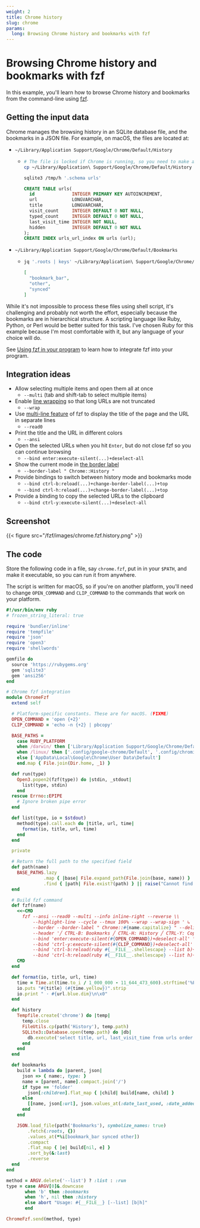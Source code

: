 ```yaml
---
weight: 2
title: Chrome history
slug: chrome
params:
  long: Browsing Chrome history and bookmarks with fzf
---
```


# Browsing Chrome history and bookmarks with fzf

In this example, you'll learn how to browse Chrome history and bookmarks from
the command-line using [fzf].

[fzf]: https://junegunn.github.io/fzf/

## Getting the input data

Chrome manages the browsing history in an SQLite database file, and the
bookmarks in a JSON file. For example, on macOS, the files are located at:

* `~/Library/Application Support/Google/Chrome/Default/History`
    * ```sh
      # The file is locked if Chrome is running, so you need to make a copy
      cp ~/Library/Application\ Support/Google/Chrome/Default/History /tmp/h

      sqlite3 /tmp/h '.schema urls'
      ```
      ```sql
      CREATE TABLE urls(
        id              INTEGER PRIMARY KEY AUTOINCREMENT,
        url             LONGVARCHAR,
        title           LONGVARCHAR,
        visit_count     INTEGER DEFAULT 0 NOT NULL,
        typed_count     INTEGER DEFAULT 0 NOT NULL,
        last_visit_time INTEGER NOT NULL,
        hidden          INTEGER DEFAULT 0 NOT NULL
      );
      CREATE INDEX urls_url_index ON urls (url);
      ```
* `~/Library/Application Support/Google/Chrome/Default/Bookmarks`
    * ```sh
      jq '.roots | keys' ~/Library/Application\ Support/Google/Chrome/Default/Bookmarks
      ```
      ```json
      [
        "bookmark_bar",
        "other",
        "synced"
      ]
      ```

While it's not impossible to process these files using shell script, it's
challenging and probably not worth the effort, especially because the
bookmarks are in hierarchical structure. A scripting language like Ruby,
Python, or Perl would be better suited for this task. I've chosen Ruby for
this example because I'm most comfortable with it, but any language of your
choice will do.

See [Using fzf in your program](/fzf/tips/using-fzf-in-your-program/)
to learn how to integrate fzf into your program.

## Integration ideas

* Allow selecting multiple items and open them all at once
    * `--multi` (tab and shift-tab to select multiple items)
* Enable [line wrapping](/fzf/releases/0.54.0/) so that long URLs are not truncated
    * `--wrap`
* Use [multi-line feature](/fzf/tips/processing-multi-line-items/) of fzf to
  display the title of the page and the URL in separate lines
    * `--read0`
* Print the title and the URL in different colors
    * `--ansi`
* Open the selected URLs when you hit `Enter`, but do not close fzf so you can
  continue browsing
    * `--bind enter:execute-silent(...)+deselect-all`
* Show the current mode in [the border label](https://github.com/junegunn/fzf/blob/master/CHANGELOG.md#0350)
    * `--border-label " Chrome::History "`
* Provide bindings to switch between history mode and bookmarks mode
    * `--bind ctrl-b:reload(...)+change-border-label(...)+top`
    * `--bind ctrl-h:reload(...)+change-border-label(...)+top`
* Provide a binding to copy the selected URLs to the clipboard
    * `--bind ctrl-y:execute-silent(...)+deselect-all`

## Screenshot

{{< figure src="/fzf/images/chrome.fzf.history.png" >}}

## The code

Store the following code in a file, say `chrome.fzf`, put in in your `$PATH`,
and make it executable, so you can run it from anywhere.

The script is written for macOS, so if you're on another platform, you'll need
to change `OPEN_COMMAND` and `CLIP_COMMAND` to the commands that work on your
platform.

```ruby {lineNos=inline}
#!/usr/bin/env ruby
# frozen_string_literal: true

require 'bundler/inline'
require 'tempfile'
require 'json'
require 'open3'
require 'shellwords'

gemfile do
  source 'https://rubygems.org'
  gem 'sqlite3'
  gem 'ansi256'
end

# Chrome fzf integration
module ChromeFzf
  extend self

  # Platform-specific constants. These are for macOS. (FIXME)
  OPEN_COMMAND = 'open {+2}'
  CLIP_COMMAND = 'echo -n {+2} | pbcopy'

  BASE_PATHS =
    case RUBY_PLATFORM
    when /darwin/ then ['Library/Application Support/Google/Chrome/Default']
    when /linux/ then ['.config/google-chrome/Default', '.config/chromium/Default']
    else ['AppData\Local\Google\Chrome\User Data\Default']
    end.map { File.join(Dir.home, _1) }

  def run(type)
    Open3.popen2(fzf(type)) do |stdin, _stdout|
      list(type, stdin)
    end
  rescue Errno::EPIPE
    # Ignore broken pipe error
  end

  def list(type, io = $stdout)
    method(type).call.each do |title, url, time|
      format(io, title, url, time)
    end
  end

  private

  # Return the full path to the specified field
  def path(name)
    BASE_PATHS.lazy
              .map { |base| File.expand_path(File.join(base, name)) }
              .find { |path| File.exist?(path) } || raise("Cannot find #{name}")
  end

  # Build fzf command
  def fzf(name)
    <<~CMD
      fzf --ansi --read0 --multi --info inline-right --reverse \\
          --highlight-line --cycle --tmux 100% --wrap --wrap-sign ' ↳ ' \\
          --border --border-label " Chrome::#{name.capitalize} " --delimiter "\n · " \\
          --header '╱ CTRL-B: Bookmarks ╱ CTRL-H: History ╱ CTRL-Y: Copy to clipboard ╱\n\n' \\
          --bind 'enter:execute-silent(#{OPEN_COMMAND})+deselect-all' \\
          --bind 'ctrl-y:execute-silent(#{CLIP_COMMAND})+deselect-all' \\
          --bind 'ctrl-b:reload(ruby #{__FILE__.shellescape} --list b)+change-border-label( Chrome::Bookmarks )+top' \\
          --bind 'ctrl-h:reload(ruby #{__FILE__.shellescape} --list h)+change-border-label( Chrome::History )+top'
    CMD
  end

  def format(io, title, url, time)
    time = Time.at(time.to_i / 1_000_000 - 11_644_473_600).strftime('%F %T')
    io.puts "#{title} (#{time.yellow})".strip
    io.print " · #{url.blue.dim}\n\x0"
  end

  def history
    Tempfile.create('chrome') do |temp|
      temp.close
      FileUtils.cp(path('History'), temp.path)
      SQLite3::Database.open(temp.path) do |db|
        db.execute('select title, url, last_visit_time from urls order by last_visit_time desc')
      end
    end
  end

  def bookmarks
    build = lambda do |parent, json|
      json => { name:, type: }
      name = [parent, name].compact.join('/')
      if type == 'folder'
        json[:children].flat_map { |child| build[name, child] }
      else
        [[name, json[:url], json.values_at(:date_last_used, :date_added).max]]
      end
    end

    JSON.load_file(path('Bookmarks'), symbolize_names: true)
        .fetch(:roots, {})
        .values_at(*%i[bookmark_bar synced other])
        .compact
        .flat_map { |e| build[nil, e] }
        .sort_by(&:last)
        .reverse
  end
end

method = ARGV.delete('--list') ? :list : :run
type = case ARGV[0]&.downcase
       when 'b' then :bookmarks
       when 'h', nil then :history
       else abort "Usage: #{__FILE__} [--list] [b|h]"
       end

ChromeFzf.send(method, type)
```
